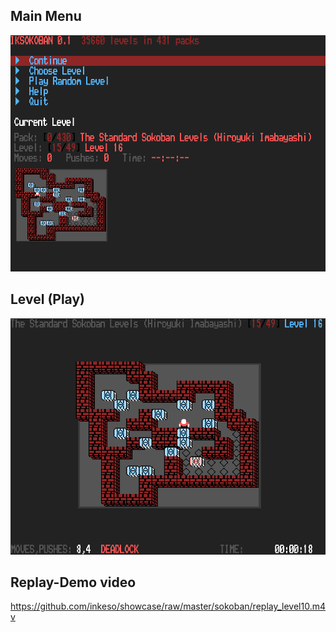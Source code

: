 Main Menu
---------
![Screenshot 1](screenshot01.png)

Level (Play)
------------
![Screenshot 2](screenshot02.png)

Replay-Demo video
-----------------
https://github.com/inkeso/showcase/raw/master/sokoban/replay_level10.m4v

